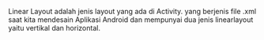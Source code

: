 Linear Layout adalah jenis layout yang ada di Activity. yang berjenis file .xml saat kita mendesain Aplikasi Android dan mempunyai dua jenis linearlayout yaitu vertikal dan horizontal.
